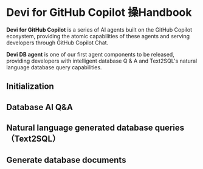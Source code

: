 # Devi for GitHub Copilot 操Handbook

**Devi for GitHub Copilot** is a series of AI agents built on the GitHub Copilot ecosystem, providing the atomic capabilities of these agents and serving developers through GitHub Copilot Chat.

**Devi DB agent** is one of our first agent components to be released, providing developers with intelligent database Q & A and Text2SQL's natural language database query capabilities.

## Initialization

## Database AI Q&A

## Natural language generated database queries（Text2SQL）

## Generate database documents


